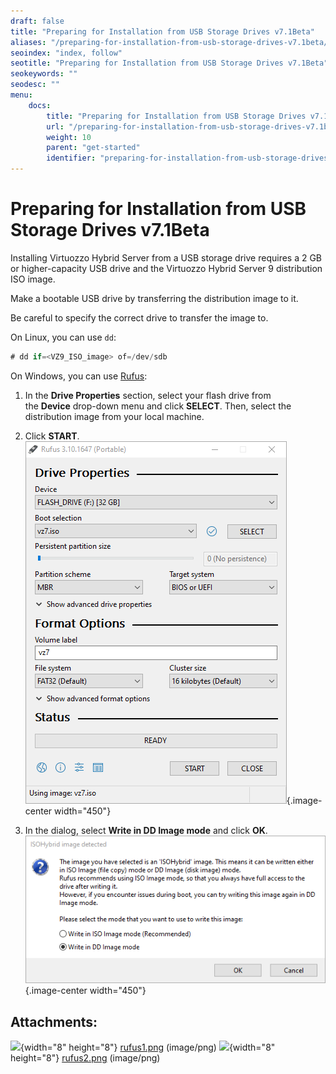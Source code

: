 ```yaml
---
draft: false
title: "Preparing for Installation from USB Storage Drives v7.1Beta"
aliases: "/preparing-for-installation-from-usb-storage-drives-v7.1beta/"
seoindex: "index, follow"
seotitle: "Preparing for Installation from USB Storage Drives v7.1Beta"
seokeywords: ""
seodesc: ""
menu:
    docs:
        title: "Preparing for Installation from USB Storage Drives v7.1Beta"
        url: "/preparing-for-installation-from-usb-storage-drives-v7.1beta/"
        weight: 10
        parent: "get-started"
        identifier: "preparing-for-installation-from-usb-storage-drives-v7.1beta.md"
---
```

# Preparing for Installation from USB Storage Drives v7.1Beta

Installing Virtuozzo Hybrid Server from a USB storage drive requires a 2 GB or higher-capacity USB drive and the Virtuozzo Hybrid Server 9 distribution ISO image.

Make a bootable USB drive by transferring the distribution image to it.

Be careful to specify the correct drive to transfer the image to.

On Linux, you can use `dd`:

``` java
# dd if=<VZ9_ISO_image> of=/dev/sdb
```

On Windows, you can use [Rufus](https://rufus.ie/):

1.  In the **Drive Properties** section, select your flash drive from the **Device** drop-down menu and click **SELECT**. Then, select the distribution image from your local machine.
2.  Click **START**.
    ![](194478115.png){.image-center width="450"}

3.  In the dialog, select **Write in DD Image mode** and click **OK**.
    ![](194478116.png){.image-center width="450"}

## Attachments:

![](images/icons/bullet_blue.gif){width="8" height="8"} [rufus1.png](194478115.png) (image/png)
![](images/icons/bullet_blue.gif){width="8" height="8"} [rufus2.png](194478116.png) (image/png)


